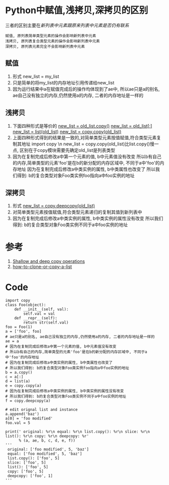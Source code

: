 # Python中赋值,浅拷贝,深拷贝的区别
三者的区别主要在*新列表中元素跟原来列表中元素是否仍有联系*

	赋值, 原列表简单类型元素的操作会影响新列表中元素
	浅拷贝, 原列表复合类型元素的操作会影响新列表中元素
	深拷贝, 原列表元素完全不会影响新列表中元素

## 赋值 
1.  形式 new_list = my_list
2.  只是简单的将my_list的内存地址引用传递给new_list
3.  因为运行结果中a在赋值完成后的操作均体现到了ae中,
    所以ae只是a的别名, ae自己没有独立的内存,仍然使用a的内存, 二者的内存地址是一样的
## 浅拷贝
1. 下面四种形式是等价的
    [new_list = old_list.copy()](https://docs.python.org/3/library/stdtypes.html#mutable-sequence-types)
    [new_list = old_list\[:\]](https://docs.python.org/3/library/stdtypes.html#mutable-sequence-types)
    [new_list = list(old_list)](https://docs.python.org/3/library/stdtypes.html#lists)
    [new_list = copy.copy(old_list)](https://docs.python.org/2/library/copy.html#copy.copy)
2.  上面四种形式得到的结果是一致的,对简单类型元素按值赋值,符合类型元素复制其地址
    import copy \n new_list = copy.copy(old_list)比list.copy()慢一点, 
    区别在于copy模块需要先确定old_list是列表类型
3.  因为在复制完成后修改a中第一个元素的值, b中元素值没有改变
    所以b有自己的内存,简单类型的元素'foo'是在b的新分配的内存区域中, 不同于a中'foo'的内存地址
    因为在复制完成后修改a中类实例的属性, b中类属性也改变了
    所以我们得到: b的复合类型对象Foo类实例foo指向a中foo实例的地址
## 深拷贝
1.  形式 [new_list = copy.deepcopy(old_list)](https://docs.python.org/2/library/copy.html#copy.deepcopy)
2.  对简单类型元素按值赋值,符合类型元素递归的复制其值到新列表中
3.  因为在复制完成后修改a中类实例的属性, b中类实例的属性没有改变
    所以我们得到: b的复合类型对象Foo类实例不同于a中foo实例的地址

# 参考
1.  [Shallow and deep copy operations](https://docs.python.org/3.6/library/copy.html#module-copy)
2.  [how-to-clone-or-copy-a-list](https://stackoverflow.com/questions/2612802/how-to-clone-or-copy-a-list)

# Code
```
import copy
class Foo(object):
    def __init__(self, val):
        self.val = val
    def __repr__(self):
        return str(self.val)
foo = Foo(1)
a = ['foo', foo]
# ae只是a的别名, ae自己没有独立的内存,仍然使用a的内存, 二者的内存地址是一样的
ae = a
# 因为在复制完成后修改a中第一个元素的值, b中元素值没有改变
# 所以b有自己的内存,简单类型的元素'foo'是在b的新分配的内存区域中, 不同于a中'foo'的内存地址
# 因为在复制完成后修改a中类实例的属性, b中类属性也改变了
# 所以我们得到: b的复合类型对象Foo类实例foo指向a中foo实例的地址
b = a.copy() 
c = a[:]
d = list(a)
e = copy.copy(a)
# 因为在复制完成后修改a中类实例的属性, b中类实例的属性没有改变
# 所以我们得到: b的复合类型对象Foo类实例不同于a中foo实例的地址
f = copy.deepcopy(a)

# edit orignal list and instance
a.append('baz')
a[0] = 'foo modified'
foo.val = 5

print(' original: %r\n equal: %r\n list.copy(): %r\n slice: %r\n list(): %r\n copy: %r\n deepcopy: %r'
      % (a, ae, b, c, d, e, f))
'''
 original: ['foo modified', 5, 'baz']
 equal: ['foo modified', 5, 'baz']
 list.copy(): ['foo', 5]
 slice: ['foo', 5]
 list(): ['foo', 5]
 copy: ['foo', 5]
 deepcopy: ['foo', 1]
''' 
```